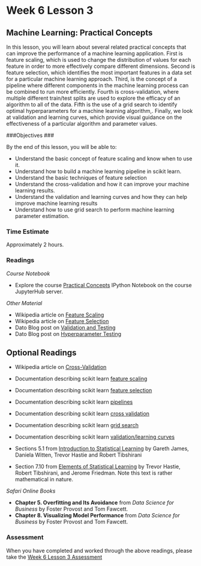 # Week 6 Lesson 3 #
## Machine Learning: Practical Concepts ##

In this lesson, you will learn about several related practical concepts
that can improve the performance of a machine learning application.
First is feature scaling, which is used to change the distribution of
values for each feature in order to more effectively compare different
dimensions. Second is feature selection, which identifies the most
important features in a data set for a particular machine learning
approach. Third, is the concept of a pipeline where different components
in the machine learning process can be combined to run more efficiently.
Fourth is cross-validation, where multiple different train/test splits
are used to explore the efficacy of an algorithm to all of the data.
Fifth is the use of a grid search to identify optimal hyperparameters
for a machine learning algorithm,. Finally, we look at validation and
learning curves, which provide visual guidance on the effectiveness of a
particular algorithm and parameter values.

###Objectives ###

By the end of this lesson, you will be able to:

- Understand the basic concept of feature scaling and know when to use it.
- Understand how to build a machine learning pipeline in scikit learn. 
- Understand the basic techniques of feature selection
- Understand the cross-validation and how it can improve your machine learning results.
- Understand the validation and learning curves and how they can help improve machine learning results
- Understand how to use grid search to perform machine learning parameter estimation.

### Time Estimate ###

Approximately 2 hours.

### Readings ####

_Course Notebook_

- Explore the course [Practical Concepts][l2nb]
IPython Notebook on the course JupyterHub server.

_Other Material_

- Wikipedia article on [Feature Scaling][wfs]
- Wikipedia article on [Feature Selection][wfse]
- Dato Blog post on [Validation and Testing][bvt]
- Dato Blog post on [Hyperparameter Testing][bht]

## Optional Readings ##

- Wikipedia article on [Cross-Validation][wcv]
- Documentation describing scikit learn [feature scaling][sksc]  
- Documentation describing scikit learn [feature selection][skfs]
- Documentation describing scikit learn [pipelines][skp]
- Documentation describing scikit learn [cross validation][skcv]
- Documentation describing scikit learn [grid search][skgs]
- Documentation describing scikit learn [validation/learning curves][sklc]

    

- Sections 5.1 from [Introduction to Statistical Learning][isl]  by
Gareth James, Daniela Witten, Trevor Hastie and Robert Tibshirani
- Section 7.10 from [Elements of Statistical Learning][esl] by Trevor
Hastie, Robert Tibshirani, and Jerome Friedman. Note this text is rather
mathematical in nature.

_Safari Online Books_

- **Chapter 5.  Overfitting and Its Avoidance** from _Data Science for
Business_ by Foster Provost and Tom Fawcett.
- **Chapter 8.  Visualizing Model Performance** from _Data Science for
Business_ by Foster Provost and Tom Fawcett.

 
### Assessment ###

When you have completed and worked through the above readings, please take the [Week 6 Lesson 3 Assessment][la]

[l2nb]: notebooks/intro2pc.ipynb
[la]: https://learn.illinois.edu/mod/quiz/

[wfs]: https://en.wikipedia.org/wiki/Feature_scaling
[wfse]: https://en.wikipedia.org/wiki/Feature_selection
[wcv]: https://en.wikipedia.org/wiki/Cross-validation_(statistics)


[bvt]: http://blog.dato.com/how-to-evaluate-ml-models-part-3-validation-and-offline-testing
[bht]: http://blog.dato.com/how-to-evaluate-machine-learning-models-part-4-hyperparameter-tuning

[rdml]: http://machinelearningmastery.com/rescaling-data-for-machine-learning-in-python-with-scikit-learn/
[fsml]: http://machinelearningmastery.com/feature-selection-in-python-with-scikit-learn/

[skfs]: http://scikit-learn.org/stable/modules/feature_selection.html
[skcv]: http://scikit-learn.org/stable/modules/cross_validation.html
[skgs]: http://scikit-learn.org/stable/modules/grid_search.html
[sksc]: http://scikit-learn.org/stable/modules/preprocessing.html#standardization-or-mean-removal-and-variance-scaling
[sklc]: http://scikit-learn.org/stable/modules/learning_curve.html
[skp]: http://scikit-learn.org/stable/modules/pipeline.html

[isl]: http://www-bcf.usc.edu/~gareth/ISL/
[esl]: http://statweb.stanford.edu/~tibs/ElemStatLearn/
